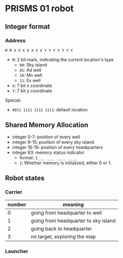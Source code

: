 # PRISMS 01 robot

## Integer format

### Address

```text
M M X X X X X X X Y Y Y Y Y Y Y
```

- `M`: 2 bit mark, indicating the current location's type
  - `00`: Sky island
  - `01`: Ad well
  - `10`: Mn well
  - `11`: Ex well
- `X`: 7 bit x coordinate
- `Y`: 7 bit y coordinate

Special:
- `0011 1111 1111 1111`: default location

## Shared Memory Allocation

- integer 0-7: position of every well
- integer 8-15: position of every sky island
- integer 16-19: position of every headquarters
- integer 63: memory status indicator
  - format: `I___ ____ ____ ____`
  - `I`: Whether memory is initialized, either 0 or 1.

## Robot states

### Carrier

| number | meaning                              |
|--------|--------------------------------------|
| 0      | going from headquarter to well       |
| 1      | going from headquarter to sky island |
| 2      | going back to headquarter            |
| 3      | no target, exploring the map         |

### Launcher